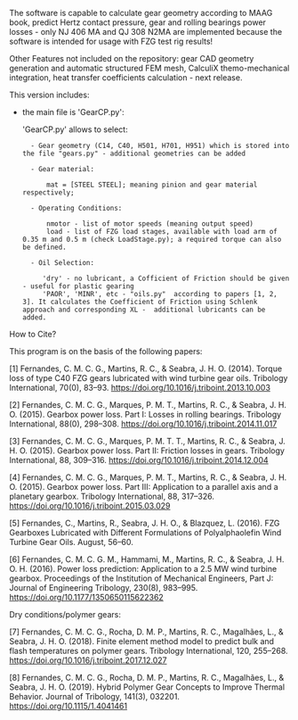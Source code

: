 The software is capable to calculate gear geometry according to MAAG book, predict Hertz contact pressure, gear and rolling bearings power losses - only NJ 406 MA and QJ 308 N2MA are implemented because the software is intended for usage with FZG test rig results!

Other Features not included on the repository: gear CAD geometry generation and automatic structured FEM mesh, CalculiX themo-mechanical integration, heat transfer coefficients calculation - next release.

This version includes:

- the main file is 'GearCP.py':

    'GearCP.py' allows to select:
    
        - Gear geometry (C14, C40, H501, H701, H951) which is stored into the file "gears.py" - additional geometries can be added
        
        - Gear material:
        
            mat = [STEEL STEEL]; meaning pinion and gear material respectively;
            
        - Operating Conditions:
        
            nmotor - list of motor speeds (meaning output speed)
            load - list of FZG load stages, available with load arm of 0.35 m and 0.5 m (check LoadStage.py); a required torque can also be defined.
            
        - Oil Selection:
        
           'dry' - no lubricant, a Cofficient of Friction should be given - useful for plastic gearing
           'PAOR', 'MINR', etc - "oils.py"  according to papers [1, 2, 3]. It calculates the Coefficient of Friction using Schlenk approach and corresponding XL -  additional lubricants can be added.
           
           
 How to Cite?

 This program is on the basis of the following papers:
 
 [1] Fernandes, C. M. C. G., Martins, R. C., & Seabra, J. H. O. (2014). Torque loss of type C40 FZG gears lubricated with wind turbine gear oils. Tribology International, 70(0), 83–93. https://doi.org/10.1016/j.triboint.2013.10.003
 
 [2] Fernandes, C. M. C. G., Marques, P. M. T., Martins, R. C., & Seabra, J. H. O. (2015). Gearbox power loss. Part I: Losses in rolling bearings. Tribology International, 88(0), 298–308. https://doi.org/10.1016/j.triboint.2014.11.017
 
 [3] Fernandes, C. M. C. G., Marques, P. M. T. T., Martins, R. C., & Seabra, J. H. O. (2015). Gearbox power loss. Part II: Friction losses in gears. Tribology International, 88, 309–316. https://doi.org/10.1016/j.triboint.2014.12.004
 
 [4] Fernandes, C. M. C. G., Marques, P. M. T., Martins, R. C., & Seabra, J. H. O. (2015). Gearbox power loss. Part III: Application to a parallel axis and a planetary gearbox. Tribology International, 88, 317–326. https://doi.org/10.1016/j.triboint.2015.03.029
 
 [5] Fernandes, C., Martins, R., Seabra, J. H. O., & Blazquez, L. (2016). FZG Gearboxes Lubricated with Different Formulations of Polyalphaolefin Wind Turbine Gear Oils. August, 56–60.
 
 [6] Fernandes, C. M. C. G. M., Hammami, M., Martins, R. C., & Seabra, J. H. O. H. (2016). Power loss prediction: Application to a 2.5 MW wind turbine gearbox. Proceedings of the Institution of Mechanical Engineers, Part J: Journal of Engineering Tribology, 230(8), 983–995. https://doi.org/10.1177/1350650115622362
 
 Dry conditions/polymer gears:
 
 [7] Fernandes, C. M. C. G., Rocha, D. M. P., Martins, R. C., Magalhães, L., & Seabra, J. H. O. (2018). Finite element method model to predict bulk and flash temperatures on polymer gears. Tribology International, 120, 255–268. https://doi.org/10.1016/j.triboint.2017.12.027
 
 [8] Fernandes, C. M. C. G., Rocha, D. M. P., Martins, R. C., Magalhães, L., & Seabra, J. H. O. (2019). Hybrid Polymer Gear Concepts to Improve Thermal Behavior. Journal of Tribology, 141(3), 032201. https://doi.org/10.1115/1.4041461
